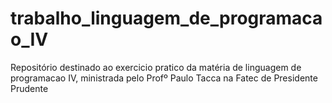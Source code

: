 # trabalho_linguagem_de_programacao_IV
Repositório destinado ao exercicio pratico da matéria de linguagem de programacao IV, ministrada pelo Profº Paulo Tacca na Fatec de Presidente Prudente
